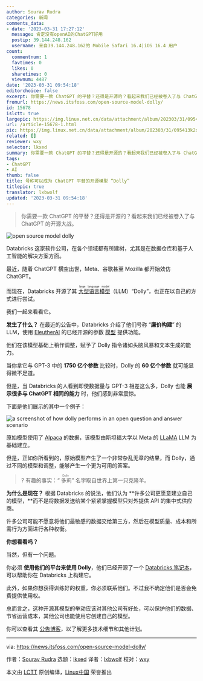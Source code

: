 ```yaml
---
author: Sourav Rudra
categories: 新闻
comments_data:
- date: '2023-03-31 17:27:12'
  message: 肯定没有openAI的ChatGPT好用
  postip: 39.144.248.162
  username: 来自39.144.248.162的 Mobile Safari 16.4|iOS 16.4 用户
count:
  commentnum: 1
  favtimes: 0
  likes: 0
  sharetimes: 0
  viewnum: 4487
date: '2023-03-31 09:54:18'
editorchoice: false
excerpt: 你需要一款 ChatGPT 的平替？还得是开源的？看起来我们已经被卷入了与 ChatGPT 的开源大战。
fromurl: https://news.itsfoss.com/open-source-model-dolly/
id: 15678
islctt: true
largepic: https://img.linux.net.cn/data/attachment/album/202303/31/095413k2xax88kyki1jqg8.jpg
url: /article-15678-1.html
pic: https://img.linux.net.cn/data/attachment/album/202303/31/095413k2xax88kyki1jqg8.jpg.thumb.jpg
related: []
reviewer: wxy
selector: lkxed
summary: 你需要一款 ChatGPT 的平替？还得是开源的？看起来我们已经被卷入了与 ChatGPT 的开源大战。
tags:
- ChatGPT
- AI
thumb: false
title: 号称可以成为 ChatGPT 平替的开源模型 “Dolly”
titlepic: true
translator: lxbwolf
updated: '2023-03-31 09:54:18'
---
```



> 
> 你需要一款 ChatGPT 的平替？还得是开源的？看起来我们已经被卷入了与 ChatGPT 的开源大战。
> 
> 
> 


![open source model dolly](https://img.linux.net.cn/data/attachment/album/202303/31/095413k2xax88kyki1jqg8.jpg)


Databricks 这家软件公司，在各个领域都有所建树，尤其是在数据仓库和基于人工智能的解决方案方面。


最近，随着 ChatGPT 横空出世，Meta、谷歌甚至 Mozilla 都开始效仿 ChatGPT。


而现在，Databricks 开源了其 <ruby> <a href="https://en.wikipedia.org/wiki/Large_language_model?ref=its-foss-news">  大型语言模型 </a> <rt>  large language model </rt></ruby>（LLM）“Dolly”，也正在以自己的方式进行尝试。


我们一起来看看它。


**发生了什么？** 在最近的公告中，Databricks 介绍了他们号称 “**廉价构建**” 的 LLM，使用 [EleutherAI](https://www.eleuther.ai/?ref=its-foss-news) 的已经开源的参数 [模型](https://huggingface.co/EleutherAI/gpt-j-6B?ref=its-foss-news) 提供功能。


他们在该模型基础上稍作调整，赋予了 Dolly 指令诸如头脑风暴和文本生成的能力。


当你拿它与 GPT-3 中的 **1750 亿个参数** 比较时，Dolly 的 **60 亿个参数** 就可能显得微不足道。


但是，当 Databricks 的人看到即使数据量与 GPT-3 相差这么多，Dolly 也能 **展示很多与 ChatGPT 相同的能力** 时，他们感到非常震惊。


下面是他们展示的其中一个例子：


![a screenshot of how dolly performs in an open question and answer scenario](https://img.linux.net.cn/data/attachment/album/202303/31/095418ryvn7bib74vi79r9.jpg)


原始模型使用了 [Alpaca](https://crfm.stanford.edu/2023/03/13/alpaca.html?ref=its-foss-news) 的数据，该模型由斯坦福大学以 Meta 的 [LLaMA](https://ai.facebook.com/blog/large-language-model-llama-meta-ai/?ref=its-foss-news) LLM 为基础建立。


但是，正如你所看到的，原始模型产生了一个非常杂乱无章的结果，而 Dolly，通过不同的模型和调整，能够产生一个更为可用的答案。



> 
> ? 有趣的事实：“<ruby> 多莉 <rt>  Dolly </rt></ruby>” 名字取自世界上第一只克隆羊。
> 
> 
> 


**为什么是现在？** 根据 Databricks 的说法，他们认为 \*\*许多公司更愿意建立自己的模型，\*\*而不是将数据发送给某个紧紧掌握模型只对外提供 API 的集中式供应商。


许多公司可能不愿意将他们最敏感的数据交给第三方，然后在模型质量、成本和所需行为方面进行各种权衡。


**你想看看吗？**


当然，但有一个问题。


你必须 **使用他们的平台来使用 Dolly**，他们已经开源了一个 [Databricks 笔记本](https://github.com/databrickslabs/dolly?ref=its-foss-news)，可以帮助你在 Databricks 上构建它。


此外，如果你想获得训练好的权重，你必须联系他们。不过我不确定他们是否会免费提供使用权。


总而言之，这种开源其模型的举动应该对其他公司有好处，可以保护他们的数据、节省运营成本，其他公司也能使用它创建自己的模型。


你可以查看其 [公告博客](https://www.databricks.com/blog/2023/03/24/hello-dolly-democratizing-magic-chatgpt-open-models.html?ref=its-foss-news)，以了解更多技术细节和其他计划。




---


via: <https://news.itsfoss.com/open-source-model-dolly/>


作者：[Sourav Rudra](https://news.itsfoss.com/author/sourav/) 选题：[lkxed](https://github.com/lkxed/) 译者：[lxbwolf](https://github.com/lxbwolf) 校对：[wxy](https://github.com/wxy)


本文由 [LCTT](https://github.com/LCTT/TranslateProject) 原创编译，[Linux中国](https://linux.cn/) 荣誉推出